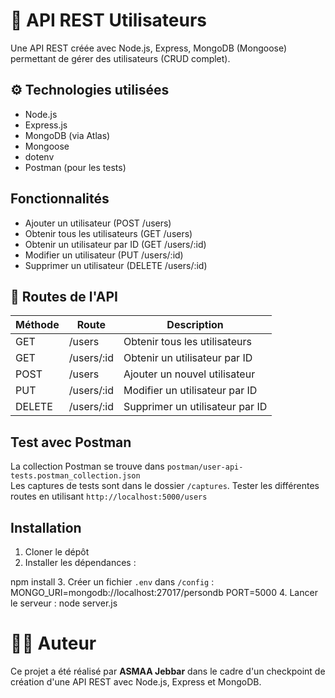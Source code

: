 # 📘 API REST Utilisateurs

Une API REST créée avec Node.js, Express, MongoDB (Mongoose) permettant de gérer des utilisateurs (CRUD complet).

## ⚙️ Technologies utilisées
- Node.js
- Express.js
- MongoDB (via Atlas)
- Mongoose
- dotenv
- Postman (pour les tests)

## Fonctionnalités

- Ajouter un utilisateur (POST /users)
- Obtenir tous les utilisateurs (GET /users)
- Obtenir un utilisateur par ID (GET /users/:id)
- Modifier un utilisateur (PUT /users/:id)
- Supprimer un utilisateur (DELETE /users/:id)

## 🔗 Routes de l'API

| Méthode | Route          | Description                    |
|---------|----------------|--------------------------------|
| GET     | /users         | Obtenir tous les utilisateurs  |
| GET     | /users/:id     | Obtenir un utilisateur par ID  |
| POST    | /users         | Ajouter un nouvel utilisateur  |
| PUT     | /users/:id     | Modifier un utilisateur par ID |
| DELETE  | /users/:id     | Supprimer un utilisateur par ID|

## Test avec Postman
La collection Postman se trouve dans `postman/user-api-tests.postman_collection.json`  
Les captures de tests sont dans le dossier `/captures`.
Tester les différentes routes en utilisant `http://localhost:5000/users`

## Installation

1. Cloner le dépôt
2. Installer les dépendances :

npm install
3. Créer un fichier `.env` dans `/config` :
MONGO_URI=mongodb://localhost:27017/persondb
PORT=5000
4. Lancer le serveur :
node server.js

# 👩‍🎓 Auteur

Ce projet a été réalisé par **ASMAA Jebbar** dans le cadre d'un checkpoint de création d'une API REST avec Node.js, Express et MongoDB.




